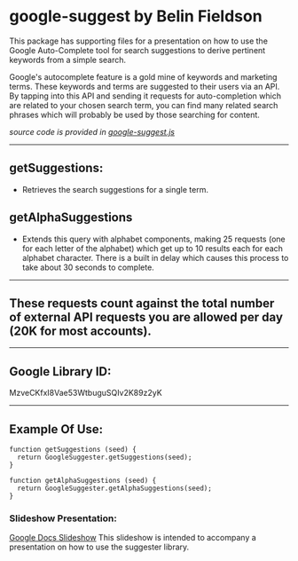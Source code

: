 # google-suggest by Belin Fieldson

This package has supporting files for a presentation on how to use the Google Auto-Complete tool for search
suggestions to derive pertinent keywords from a simple search.

Google's autocomplete feature is a gold mine of keywords and marketing terms. These keywords and terms are suggested to their users via an API. By tapping into this API and sending it requests for auto-completion which are related to your chosen search term, you can find many related search phrases which will probably be used by those searching for content.

*source code is provided in [google-suggest.js](/thebelin/google-suggest/raw/master/google-select.js)*
____

## getSuggestions:
* Retrieves the search suggestions for a single term.

## getAlphaSuggestions
* Extends this query with alphabet components, making 25 requests (one for each letter of the alphabet) which get up to 10 results each for each alphabet character. There is a built in delay which causes this process to take about 30 seconds to complete.

____

## These requests count against the total number of external API requests you are allowed per day (20K for most accounts).
____

## Google Library ID:
MzveCKfxI8Vae53WtbuguSQIv2K89z2yK
____

## Example Of Use:
````
function getSuggestions (seed) {
  return GoogleSuggester.getSuggestions(seed);
}

function getAlphaSuggestions (seed) {
  return GoogleSuggester.getAlphaSuggestions(seed);
}
````

### Slideshow Presentation:
[Google Docs Slideshow](https://goo.gl/2zxCRX) This slideshow is intended to accompany a presentation
on how to use the suggester library.
